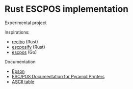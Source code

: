 # Rust ESCPOS implementation

Experimental project

Inspirations:

- [recibo](https://github.com/jamhall/recibo/tree/main) (Rust)
- [escposify](https://github.com/local-group/rust-escposify) (Rust)
- [escpos](https://github.com/hennedo/escpos) (Go)

Documentation

- [Epson](https://download4.epson.biz/sec_pubs/pos/reference_en/escpos/ref_escpos_en/introduction.html)
- [ESC/POS Documentation for Pyramid Printers](https://escpos.readthedocs.io/en/latest/home.html)
- [ASCII table](https://www.asciitable.com/)
